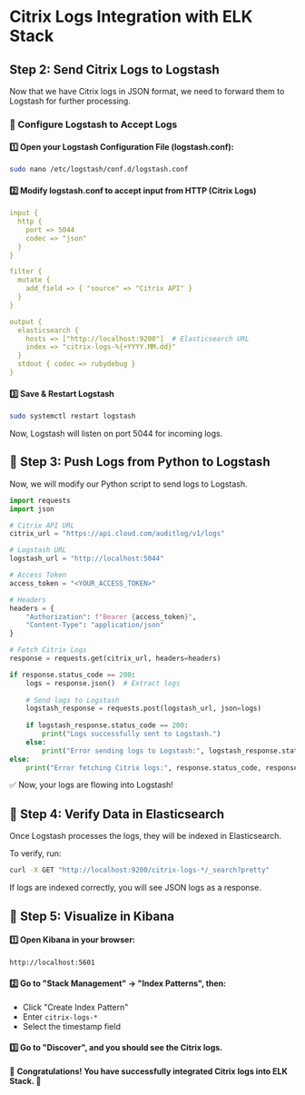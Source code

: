 # Citrix Logs Integration with ELK Stack

## Step 2: Send Citrix Logs to Logstash
Now that we have Citrix logs in JSON format, we need to forward them to Logstash for further processing.

### 📌 Configure Logstash to Accept Logs
#### 1️⃣ Open your Logstash Configuration File (logstash.conf):
```bash
sudo nano /etc/logstash/conf.d/logstash.conf
```
#### 2️⃣ Modify logstash.conf to accept input from HTTP (Citrix Logs)
```yaml
input {
  http {
    port => 5044
    codec => "json"
  }
}

filter {
  mutate {
    add_field => { "source" => "Citrix API" }
  }
}

output {
  elasticsearch {
    hosts => ["http://localhost:9200"]  # Elasticsearch URL
    index => "citrix-logs-%{+YYYY.MM.dd}"
  }
  stdout { codec => rubydebug }
}
```
#### 3️⃣ Save & Restart Logstash
```bash
sudo systemctl restart logstash
```
Now, Logstash will listen on port 5044 for incoming logs.

## 🔹 Step 3: Push Logs from Python to Logstash
Now, we will modify our Python script to send logs to Logstash.

```python
import requests
import json

# Citrix API URL
citrix_url = "https://api.cloud.com/auditlog/v1/logs"

# Logstash URL
logstash_url = "http://localhost:5044"

# Access Token
access_token = "<YOUR_ACCESS_TOKEN>"

# Headers
headers = {
    "Authorization": f"Bearer {access_token}",
    "Content-Type": "application/json"
}

# Fetch Citrix Logs
response = requests.get(citrix_url, headers=headers)

if response.status_code == 200:
    logs = response.json()  # Extract logs
    
    # Send logs to Logstash
    logstash_response = requests.post(logstash_url, json=logs)
    
    if logstash_response.status_code == 200:
        print("Logs successfully sent to Logstash.")
    else:
        print("Error sending logs to Logstash:", logstash_response.status_code, logstash_response.text)
else:
    print("Error fetching Citrix logs:", response.status_code, response.text)
```
✅ Now, your logs are flowing into Logstash!

## 🔹 Step 4: Verify Data in Elasticsearch
Once Logstash processes the logs, they will be indexed in Elasticsearch.

To verify, run:
```bash
curl -X GET "http://localhost:9200/citrix-logs-*/_search?pretty"
```
If logs are indexed correctly, you will see JSON logs as a response.

## 🔹 Step 5: Visualize in Kibana
#### 1️⃣ Open Kibana in your browser:
```bash
http://localhost:5601
```
#### 2️⃣ Go to "Stack Management" → "Index Patterns", then:
- Click "Create Index Pattern"
- Enter `citrix-logs-*`
- Select the timestamp field

#### 3️⃣ Go to "Discover", and you should see the Citrix logs.

🎉 **Congratulations! You have successfully integrated Citrix logs into ELK Stack. 🚀**

